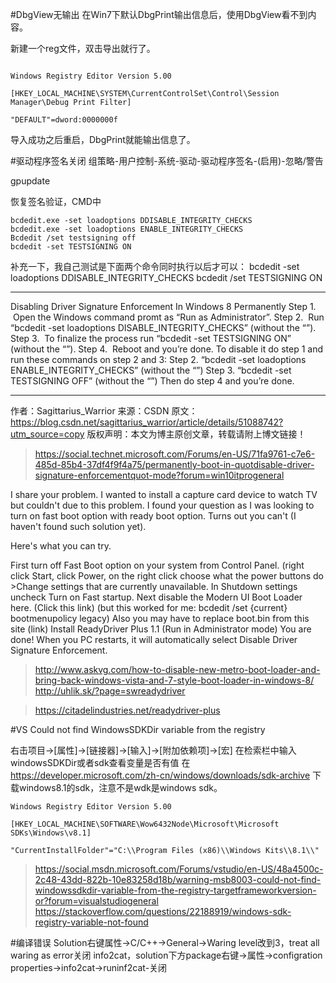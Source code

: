 #DbgView无输出
在Win7下默认DbgPrint输出信息后，使用DbgView看不到内容。

新建一个reg文件，双击导出就行了。

```

Windows Registry Editor Version 5.00

[HKEY_LOCAL_MACHINE\SYSTEM\CurrentControlSet\Control\Session Manager\Debug Print Filter] 

"DEFAULT"=dword:0000000f

```

导入成功之后重启，DbgPrint就能输出信息了。



#驱动程序签名关闭
组策略-用户控制-系统-驱动-驱动程序签名-(启用)-忽略/警告

gpupdate

恢复签名验证，CMD中
```
bcdedit.exe -set loadoptions DDISABLE_INTEGRITY_CHECKS
bcdedit.exe -set loadoptions ENABLE_INTEGRITY_CHECKS
Bcdedit /set testsigning off
bcdedit -set TESTSIGNING ON
```
补充一下，我自己测试是下面两个命令同时执行以后才可以：
bcdedit -set loadoptions DDISABLE_INTEGRITY_CHECKS
bcdedit /set TESTSIGNING ON

---
Disabling Driver Signature Enforcement In Windows 8 Permanently
Step 1.  Open the Windows command promt as “Run as Administrator”.
Step 2.  Run “bcdedit -set loadoptions DISABLE_INTEGRITY_CHECKS” (without the “”).
Step 3.  To finalize the process run “bcdedit -set TESTSIGNING ON” (without the “”).
Step 4.  Reboot and you’re done.
To disable it do step 1 and run these commands on step 2 and 3:
Step 2. “bcdedit -set loadoptions ENABLE_INTEGRITY_CHECKS” (without the “”)
Step 3. “bcdedit -set TESTSIGNING OFF” (without the “”)
Then do step 4 and you’re done.


--------------------- 
作者：Sagittarius_Warrior 
来源：CSDN 
原文：https://blog.csdn.net/sagittarius_warrior/article/details/51088742?utm_source=copy 
版权声明：本文为博主原创文章，转载请附上博文链接！


>https://social.technet.microsoft.com/Forums/en-US/71fa9761-c7e6-485d-85b4-37df4f9f4a75/permanently-boot-in-quotdisable-driver-signature-enforcementquot-mode?forum=win10itprogeneral

I share your problem. I wanted to install a capture card device to watch TV but couldn't due to this problem. I found your question as I was looking to turn on fast boot option with ready boot option. Turns out you can't (I haven't found such solution yet).

Here's what you can try.

First turn off Fast Boot option on your system from Control Panel. (right click Start, click Power, on the right click choose what the power buttons do >Change settings that are currently unavailable. In Shutdown settings  uncheck Turn on Fast startup.
Next disable the Modern UI Boot Loader here. (Click this link) (but this worked for me: bcdedit /set {current} bootmenupolicy legacy) Also you may have to replace boot.bin from this site (link)
Install ReadyDriver Plus 1.1 (Run in Administrator mode)
You are done! When you PC restarts, it will automatically select Disable Driver Signature Enforcement.


>http://www.askvg.com/how-to-disable-new-metro-boot-loader-and-bring-back-windows-vista-and-7-style-boot-loader-in-windows-8/
>http://uhlik.sk/?page=swreadydriver

>https://citadelindustries.net/readydriver-plus


#VS  Could not find WindowsSDKDir variable from the registry

右击项目->[属性]->[链接器]->[输入]->[附加依赖项]->[宏] 
在检索栏中输入windowsSDKDir或者sdk查看变量是否有值
在
https://developer.microsoft.com/zh-cn/windows/downloads/sdk-archive
下载windows8.1的sdk，注意不是wdk是windows sdk。
```
Windows Registry Editor Version 5.00

[HKEY_LOCAL_MACHINE\SOFTWARE\Wow6432Node\Microsoft\Microsoft SDKs\Windows\v8.1]

"CurrentInstallFolder"="C:\\Program Files (x86)\\Windows Kits\\8.1\\"
```
>https://social.msdn.microsoft.com/Forums/vstudio/en-US/48a4500c-2c48-43dd-822b-10e83258d18b/warning-msb8003-could-not-find-windowssdkdir-variable-from-the-registry-targetframeworkversion-or?forum=visualstudiogeneral
>https://stackoverflow.com/questions/22188919/windows-sdk-registry-variable-not-found




#编译错误
Solution右键属性->C/C++->General->Waring level改到3，treat all waring as error关闭
info2cat，solution下方package右键->属性->configration properties->info2cat->runinf2cat-关闭



